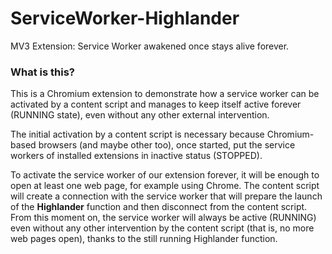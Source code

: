# ServiceWorker-Highlander
MV3 Extension: Service Worker awakened once stays alive forever.
  
### What is this?  
This is a Chromium extension to demonstrate how a service worker can be activated by a content script and manages to keep itself active forever (RUNNING state), even without any other external intervention.  
  
The initial activation by a content script is necessary because Chromium-based browsers (and maybe other too), once started, put the service workers of installed extensions in inactive status (STOPPED).  
  
To activate the service worker of our extension forever, it will be enough to open at least one web page, for example using Chrome. 
The content script will create a connection with the service worker that will prepare the launch of the **Highlander** function and then disconnect from the content script. 
From this moment on, the service worker will always be active (RUNNING) even without any other intervention by the content script (that is, no more web pages open), thanks to the still running Highlander function.

